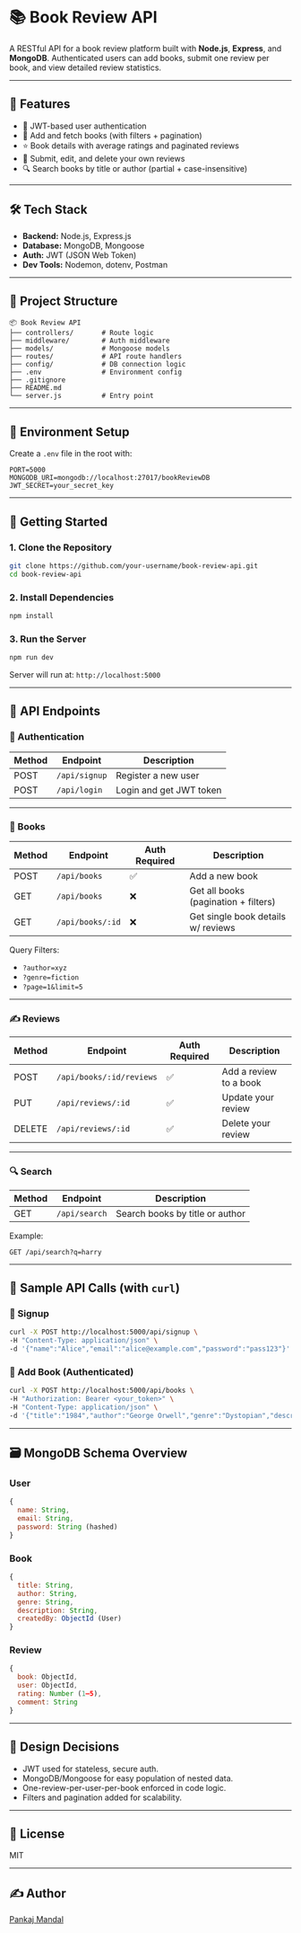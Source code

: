 # 📚 Book Review API

A RESTful API for a book review platform built with **Node.js**, **Express**, and **MongoDB**. Authenticated users can add books, submit one review per book, and view detailed review statistics.

---

## 🚀 Features

- 🔐 JWT-based user authentication  
- 📘 Add and fetch books (with filters + pagination)  
- ⭐ Book details with average ratings and paginated reviews  
- 📝 Submit, edit, and delete your own reviews  
- 🔍 Search books by title or author (partial + case-insensitive)

---

## 🛠 Tech Stack

- **Backend:** Node.js, Express.js  
- **Database:** MongoDB, Mongoose  
- **Auth:** JWT (JSON Web Token)  
- **Dev Tools:** Nodemon, dotenv, Postman

---

## 🧩 Project Structure

```
📦 Book Review API
├── controllers/       # Route logic
├── middleware/        # Auth middleware
├── models/            # Mongoose models
├── routes/            # API route handlers
├── config/            # DB connection logic
├── .env               # Environment config
├── .gitignore
├── README.md
└── server.js          # Entry point
```

---

## 🔑 Environment Setup

Create a `.env` file in the root with:

```env
PORT=5000
MONGODB_URI=mongodb://localhost:27017/bookReviewDB
JWT_SECRET=your_secret_key
```

---

## 🧪 Getting Started

### 1. Clone the Repository

```bash
git clone https://github.com/your-username/book-review-api.git
cd book-review-api
```

### 2. Install Dependencies

```bash
npm install
```

### 3. Run the Server

```bash
npm run dev
```

Server will run at: `http://localhost:5000`

---

## 📮 API Endpoints

### 🔐 Authentication

| Method | Endpoint      | Description              |
|--------|---------------|--------------------------|
| POST   | `/api/signup` | Register a new user      |
| POST   | `/api/login`  | Login and get JWT token  |

---

### 📘 Books

| Method | Endpoint         | Auth Required | Description                            |
|--------|------------------|---------------|----------------------------------------|
| POST   | `/api/books`     | ✅            | Add a new book                         |
| GET    | `/api/books`     | ❌            | Get all books (pagination + filters)   |
| GET    | `/api/books/:id` | ❌            | Get single book details w/ reviews     |

Query Filters:
- `?author=xyz`
- `?genre=fiction`
- `?page=1&limit=5`

---

### ✍️ Reviews

| Method | Endpoint               | Auth Required | Description                      |
|--------|------------------------|---------------|----------------------------------|
| POST   | `/api/books/:id/reviews` | ✅            | Add a review to a book           |
| PUT    | `/api/reviews/:id`     | ✅            | Update your review               |
| DELETE | `/api/reviews/:id`     | ✅            | Delete your review               |

---

### 🔍 Search

| Method | Endpoint      | Description                        |
|--------|---------------|------------------------------------|
| GET    | `/api/search` | Search books by title or author    |

Example:
```
GET /api/search?q=harry
```

---

## 💬 Sample API Calls (with `curl`)

### 🔐 Signup

```bash
curl -X POST http://localhost:5000/api/signup \
-H "Content-Type: application/json" \
-d '{"name":"Alice","email":"alice@example.com","password":"pass123"}'
```

### 📘 Add Book (Authenticated)

```bash
curl -X POST http://localhost:5000/api/books \
-H "Authorization: Bearer <your_token>" \
-H "Content-Type: application/json" \
-d '{"title":"1984","author":"George Orwell","genre":"Dystopian","description":"Classic novel."}'
```

---

## 🗃️ MongoDB Schema Overview

### User

```js
{
  name: String,
  email: String,
  password: String (hashed)
}
```

### Book

```js
{
  title: String,
  author: String,
  genre: String,
  description: String,
  createdBy: ObjectId (User)
}
```

### Review

```js
{
  book: ObjectId,
  user: ObjectId,
  rating: Number (1–5),
  comment: String
}
```

---

## 🧠 Design Decisions

- JWT used for stateless, secure auth.
- MongoDB/Mongoose for easy population of nested data.
- One-review-per-user-per-book enforced in code logic.
- Filters and pagination added for scalability.

---

## 🧾 License

MIT

---

## ✍️ Author

[Pankaj Mandal](https://github.com/Pankaj7808)